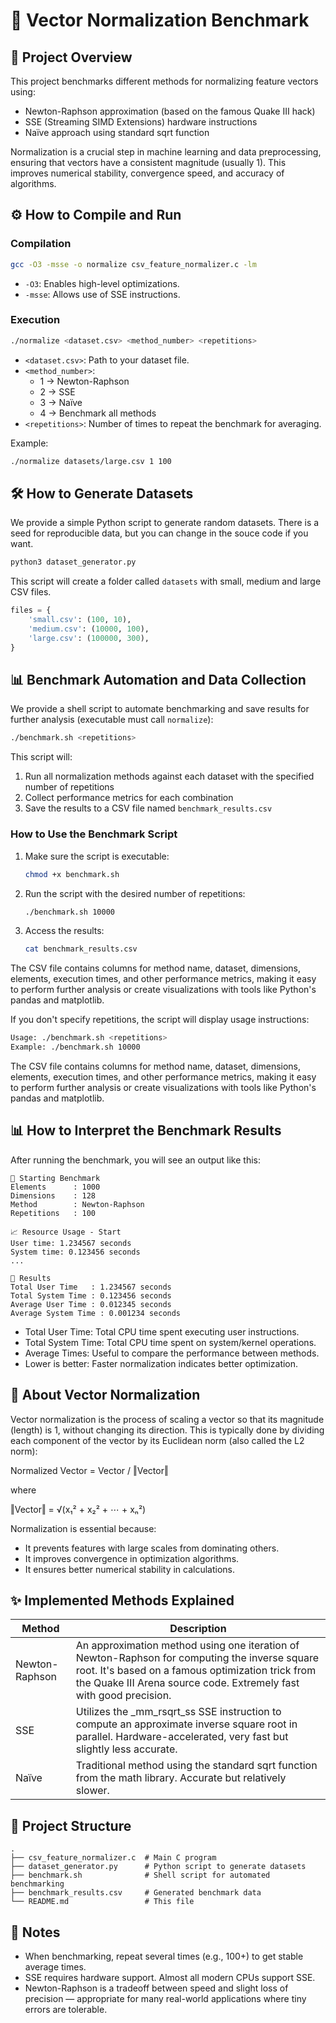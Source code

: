 # 🧹 Vector Normalization Benchmark

## 📜 Project Overview

This project benchmarks different methods for normalizing feature vectors using:

- Newton-Raphson approximation (based on the famous Quake III hack)
- SSE (Streaming SIMD Extensions) hardware instructions
- Naïve approach using standard sqrt function

Normalization is a crucial step in machine learning and data preprocessing, ensuring that vectors have a consistent magnitude (usually 1). This improves numerical stability, convergence speed, and accuracy of algorithms.

## ⚙️ How to Compile and Run

### Compilation

```bash
gcc -O3 -msse -o normalize csv_feature_normalizer.c -lm
```

- `-O3`: Enables high-level optimizations.
- `-msse`: Allows use of SSE instructions.

### Execution

```bash
./normalize <dataset.csv> <method_number> <repetitions>
```

- `<dataset.csv>`: Path to your dataset file.
- `<method_number>`:
  - 1 → Newton-Raphson
  - 2 → SSE
  - 3 → Naïve
  - 4 → Benchmark all methods
- `<repetitions>`: Number of times to repeat the benchmark for averaging.

Example:

```bash
./normalize datasets/large.csv 1 100
```

## 🛠️ How to Generate Datasets

We provide a simple Python script to generate random datasets. There is a seed for reproducible data, but you can change in the souce code if you want.

```python
python3 dataset_generator.py
```

This script will create a folder called `datasets` with small, medium and large CSV files.

```python
files = {
    'small.csv': (100, 10),
    'medium.csv': (10000, 100),
    'large.csv': (100000, 300),
}
```

## 📊 Benchmark Automation and Data Collection

We provide a shell script to automate benchmarking and save results for further analysis (executable must call `normalize`):

```bash
./benchmark.sh <repetitions>
```

This script will:

1. Run all normalization methods against each dataset with the specified number of repetitions
2. Collect performance metrics for each combination
3. Save the results to a CSV file named `benchmark_results.csv`

### How to Use the Benchmark Script

1. Make sure the script is executable:

   ```bash
   chmod +x benchmark.sh
   ```

2. Run the script with the desired number of repetitions:

   ```bash
   ./benchmark.sh 10000
   ```

3. Access the results:
   ```bash
   cat benchmark_results.csv
   ```

The CSV file contains columns for method name, dataset, dimensions, elements, execution times, and other performance metrics, making it easy to perform further analysis or create visualizations with tools like Python's pandas and matplotlib.

If you don't specify repetitions, the script will display usage instructions:

```bash
Usage: ./benchmark.sh <repetitions>
Example: ./benchmark.sh 10000
```

The CSV file contains columns for method name, dataset, dimensions, elements, execution times, and other performance metrics, making it easy to perform further analysis or create visualizations with tools like Python's pandas and matplotlib.

## 📊 How to Interpret the Benchmark Results

After running the benchmark, you will see an output like this:

```
🏁 Starting Benchmark
Elements      : 1000
Dimensions    : 128
Method        : Newton-Raphson
Repetitions   : 100

📈 Resource Usage - Start
User time: 1.234567 seconds
System time: 0.123456 seconds
...

🔎 Results
Total User Time   : 1.234567 seconds
Total System Time : 0.123456 seconds
Average User Time : 0.012345 seconds
Average System Time : 0.001234 seconds
```

- Total User Time: Total CPU time spent executing user instructions.
- Total System Time: Total CPU time spent on system/kernel operations.
- Average Times: Useful to compare the performance between methods.
- Lower is better: Faster normalization indicates better optimization.

## 🧠 About Vector Normalization

Vector normalization is the process of scaling a vector so that its magnitude (length) is 1, without changing its direction. This is typically done by dividing each component of the vector by its Euclidean norm (also called the L2 norm):

Normalized Vector = Vector / ‖Vector‖

where

‖Vector‖ = √(x₁² + x₂² + ⋯ + xₙ²)

Normalization is essential because:

- It prevents features with large scales from dominating others.
- It improves convergence in optimization algorithms.
- It ensures better numerical stability in calculations.

## ✨ Implemented Methods Explained

| Method         | Description                                                                                                                                                                                                              |
| -------------- | ------------------------------------------------------------------------------------------------------------------------------------------------------------------------------------------------------------------------ |
| Newton-Raphson | An approximation method using one iteration of Newton-Raphson for computing the inverse square root. It's based on a famous optimization trick from the Quake III Arena source code. Extremely fast with good precision. |
| SSE            | Utilizes the \_mm_rsqrt_ss SSE instruction to compute an approximate inverse square root in parallel. Hardware-accelerated, very fast but slightly less accurate.                                                        |
| Naïve          | Traditional method using the standard sqrt function from the math library. Accurate but relatively slower.                                                                                                               |

## 📂 Project Structure

```
.
├── csv_feature_normalizer.c  # Main C program
├── dataset_generator.py      # Python script to generate datasets
├── benchmark.sh              # Shell script for automated benchmarking
├── benchmark_results.csv     # Generated benchmark data
└── README.md                 # This file
```

## 📢 Notes

- When benchmarking, repeat several times (e.g., 100+) to get stable average times.
- SSE requires hardware support. Almost all modern CPUs support SSE.
- Newton-Raphson is a tradeoff between speed and slight loss of precision — appropriate for many real-world applications where tiny errors are tolerable.
